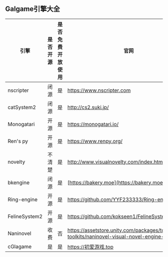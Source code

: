 ## Galgame引擎大全


| 引擎       | 是否开源 | 是否免费开放使用 | 官网                                      |
| ------------ | ---------- | ----------------- | ------------------------------------------ |
| nscripter  | 闭源     | 是               | https://www.nscripter.com                 |
| catSystem2 | 闭源     | 是               | http://cs2.suki.jp/                       |
| Monogatari | 开源     | 是               | https://monogatari.io/                    |
| Ren's py   | 开源     | 是               | https://www.renpy.org/                    |
| novelty    | 不清楚   | 是               | http://www.visualnovelty.com/index.html   |
| bkengine   | 闭源     | 是               | [https://bakery.moe](https://bakery.moe/) |
| Ring-engine| 开源     | 是               | https://github.com/YYF233333/Ring-engine |
| FelineSystem2 | 开源 | 是                | https://github.com/kokseen1/FelineSystem2|
| Naninovel | 收费| 否 | https://assetstore.unity.com/packages/tools/game-toolkits/naninovel-visual-novel-engine-135453 |
|cGlagame | 是 | 是 |https://初爱游戏.top|